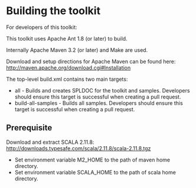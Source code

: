 # Building the toolkit

For developers of this toolkit:

This toolkit uses Apache Ant 1.8 (or later) to build.

Internally Apache Maven 3.2 (or later) and Make are used.

Download and setup directions for Apache Maven can be found here: http://maven.apache.org/download.cgi#Installation

The top-level build.xml contains two main targets:

* all - Builds and creates SPLDOC for the toolkit and samples. Developers should ensure this target is successful when creating a pull request.
* build-all-samples - Builds all samples. Developers should ensure this target is successful when creating a pull request.

## Prerequisite

Download and extract SCALA 2.11.8: http://downloads.typesafe.com/scala/2.11.8/scala-2.11.8.tgz

* Set environment variable M2_HOME to the path of maven home directory.
* Set environment variable SCALA_HOME to the path of scala home directory.

